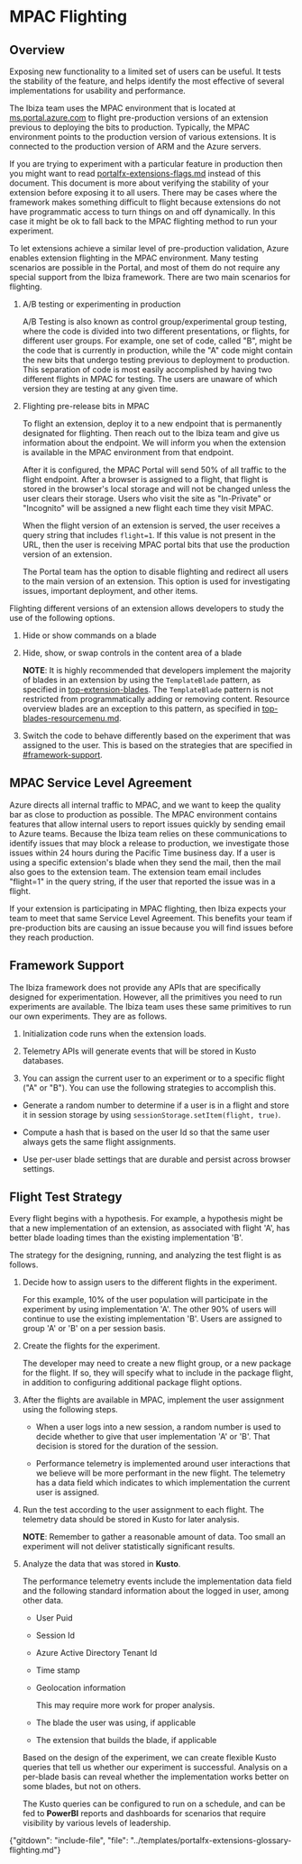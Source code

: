
# MPAC Flighting

## Overview

Exposing new functionality to a limited set of users can be useful. It tests the stability of the feature, and helps identify the most effective of several implementations for usability and performance. 

The Ibiza team uses the MPAC environment that is located at [ms.portal.azure.com](ms.portal.azure.com) to flight pre-production versions of an extension previous to deploying  the bits to production. Typically, the MPAC environment points to the production version of various extensions.  It is connected to the production version of ARM and the Azure servers.

If you are trying to experiment with a particular feature in production then you might want to read [portalfx-extensions-flags.md](portalfx-extensions-flags.md) instead of this document. This document is more about verifying the stability of your extension before exposing it to all users. There may be cases where the framework makes something difficult to flight because extensions do not have programmatic access to turn things on and off dynamically. In this case it might be ok to fall back to the MPAC flighting method to run your experiment.

To let extensions achieve a similar level of pre-production validation, Azure enables extension flighting in the MPAC environment. Many testing scenarios are possible in the Portal, and most of them do not require any special support from the Ibiza framework. There are two main scenarios for flighting.
 
1. A/B testing or experimenting in production

    A/B Testing is also known as control group/experimental group testing, where the code is divided into two different presentations, or flights, for different user groups.  For example, one set of code, called "B", might be the code that is currently in production, while the "A" code might contain the new bits that undergo  testing previous to deployment to production.   This separation of code  is most easily accomplished by having two different flights in MPAC for testing.  The users are unaware of which version they are testing at any given time.

1. Flighting pre-release bits in MPAC 

    To flight an extension, deploy it to a new endpoint that is permanently designated for flighting. Then reach out to the Ibiza team and give us information about the endpoint.  We will inform you when the extension is available in the MPAC environment from that endpoint.

    <!-- TODO: Determine how the Ibiza team is contacted in this intance - email? Pull request? Is there a sample email? -->

    After it is configured, the MPAC Portal will send 50% of all traffic to the flight endpoint.  After a browser is assigned to a flight, that flight is stored in the browser's local storage and will not be changed unless the user clears their storage.  Users who visit the site as "In-Private" or "Incognito" will be assigned a new flight each time they visit MPAC.

    When the flight version of an extension is served, the user receives a query string that includes  `flight=1`. If this value is not present in the URL, then the user is receiving MPAC portal bits that use the production version of an extension.

    The Portal team has the option to disable flighting and redirect all users to the main version of an extension.  This option is used for investigating issues, important deployment, and other items.

Flighting different versions of an extension allows developers to study the use of the following options.
 
1. Hide or show commands on a blade

1. Hide, show, or swap controls in the content area of a blade 

    **NOTE**: It is highly recommended that developers implement the majority of blades in an extension by using  the `TemplateBlade` pattern, as specified in [top-extension-blades](top-extension-blades).  The  `TemplateBlade`  pattern is not restricted from programmatically adding or removing content.  Resource overview blades are an exception to this pattern, as specified in [top-blades-resourcemenu.md](top-blades-resourcemenu.md). 

1. Switch the code to behave differently based on the experiment that was assigned to the user. This is based on the strategies that are specified in [#framework-support](#framework-support).
 
## MPAC Service Level Agreement

Azure directs all internal traffic to MPAC, and we want to keep the quality bar as close to production as possible. The MPAC environment contains features that allow internal users to report issues quickly by sending email to Azure teams.  Because the Ibiza team relies on these communications to identify issues that may block a release to production, we investigate those issues within 24 hours during the Pacific Time business day.  If a user is using a specific extension's blade when they send the mail, then the mail also goes to the extension team. The extension team email includes  "flight=1" in the query string, if the user that reported the issue was in a flight.

If your extension is participating in MPAC flighting, then Ibiza expects your team to meet that same Service Level Agreement. This benefits your team if pre-production bits are causing an issue because you will find issues before they reach production.

## Framework Support

The Ibiza framework does not provide any APIs that are specifically designed for experimentation. However, all the primitives you need to run experiments are available. The Ibiza team uses these same primitives to run our own experiments. They are as follows.
 
1. Initialization code runs when the extension loads.

1. Telemetry APIs will generate events that will be stored in Kusto databases.

1. You can assign the current user to an experiment or to a specific flight ("A" or "B").  You can use the following strategies to accomplish this.

  * Generate a random number to determine if a user is in a flight and store it in session storage by using `sessionStorage.setItem(flight, true)`.

  * Compute a hash that is based on the user Id so that the same user always gets the same flight assignments.
   
  * Use per-user blade settings that are durable and persist across browser settings.

## Flight Test Strategy

Every flight begins with a hypothesis.  For example, a hypothesis might be that a new implementation of an extension, as associated with flight 'A', has better blade loading times than the existing implementation 'B'.

The strategy for the designing, running, and analyzing the test flight is as follows.

1. Decide how to assign users to the different flights in the experiment.

    For this example, 10% of the user population will participate in the experiment by using implementation 'A'. The other 90% of users will continue to use the  existing  implementation 'B'. Users are assigned to group 'A' or 'B' on a per session basis.

1. Create the flights for the experiment.
 
    The developer may need to create a new flight group, or a new package for the flight. If so, they will specify what to include in the package flight, in addition to configuring additional package flight options.

1. After the flights are available in MPAC, implement the user assignment using the following steps.
  
   * When a user logs into a new session, a random number is used to decide whether to give that user implementation 'A' or 'B'. That  decision is stored for the duration of the session.

   * Performance telemetry is implemented around user interactions that we believe will be more performant in the new flight. The telemetry has a data field which indicates to which implementation the current user is assigned.

1. Run the test according to the user assignment to each flight. The telemetry data should be stored in Kusto for later analysis.

    **NOTE**: Remember to gather a reasonable amount of data. Too small an experiment will not deliver statistically significant results. 

1. Analyze the data that was stored in **Kusto**.

   The performance telemetry events include the implementation data field and the following standard information about the logged in user, among other data.

    * User Puid

    * Session Id

    * Azure Active Directory Tenant Id

    * Time stamp

    * Geolocation information

        This may require more work for proper analysis. 

    * The blade the user was using, if applicable

    * The extension that builds the blade, if applicable
      
    Based on the design of the experiment, we can create flexible Kusto queries that tell us whether our experiment is successful.  Analysis on a per-blade basis can reveal whether the implementation works better on some blades, but not on others.

   The Kusto queries can be configured to run on a schedule, and can be fed to **PowerBI** reports and dashboards for scenarios that require visibility by various levels of leadership.
 
{"gitdown": "include-file", "file": "../templates/portalfx-extensions-glossary-flighting.md"}